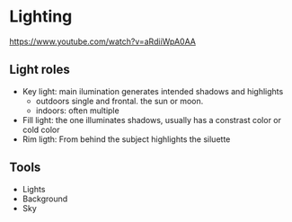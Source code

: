 # Lighting

https://www.youtube.com/watch?v=aRdiiWpA0AA

## Light roles

- Key light: main ilumination generates intended shadows and highlights
    - outdoors single and frontal. the sun or moon. 
    - indoors: often multiple
- Fill light: the one illuminates shadows, usually has a constrast color or cold color
- Rim ligth: From behind the subject highlights the siluette

## Tools

- Lights
- Background
- Sky



